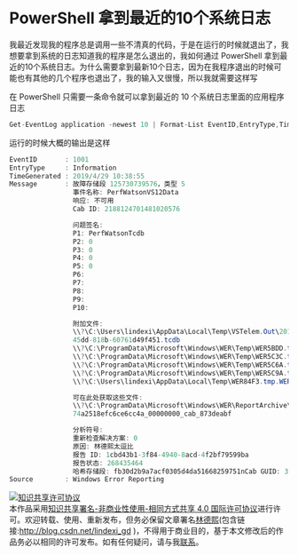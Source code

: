 # PowerShell 拿到最近的10个系统日志

我最近发现我的程序总是调用一些不清真的代码，于是在运行的时候就退出了，我想要拿到系统的日志知道我的程序是怎么退出的，我如何通过 PowerShell 拿到最近的10个系统日志。为什么需要拿到最新10个日志，因为在我程序退出的时候可能也有其他的几个程序也退出了，我的输入又很慢，所以我就需要这样写

<!--more-->
<!-- CreateTime:2019/8/31 16:55:58 -->


在 PowerShell 只需要一条命令就可以拿到最近的 10 个系统日志里面的应用程序日志

```csharp
Get-EventLog application -newest 10 | Format-List EventID,EntryType,TimeGenerated,Message,Source
```

运行的时候大概的输出是这样

```csharp
EventID       : 1001
EntryType     : Information
TimeGenerated : 2019/4/29 10:38:55
Message       : 故障存储段 125730739576，类型 5
                事件名称: PerfWatsonVS12Data
                响应: 不可用
                Cab ID: 2188124701481020576

                问题签名:
                P1: PerfWatsonTcdb
                P2: 0
                P3: 0
                P4: 0
                P5: 0
                P6:
                P7:
                P8:
                P9:
                P10:

                附加文件:
                \\?\C:\Users\lindexi\AppData\Local\Temp\VSTelem.Out\201904290238_D16.0_16.0.28729.10_38916_d38075ae-3d5a-
                45dd-818b-60761d49f451.tcdb
                \\?\C:\ProgramData\Microsoft\Windows\WER\Temp\WER5BDD.tmp.WERInternalMetadata.xml
                \\?\C:\ProgramData\Microsoft\Windows\WER\Temp\WER5C3C.tmp.xml
                \\?\C:\ProgramData\Microsoft\Windows\WER\Temp\WER5C6A.tmp.csv
                \\?\C:\ProgramData\Microsoft\Windows\WER\Temp\WER5C9A.tmp.txt
                \\?\C:\Users\lindexi\AppData\Local\Temp\WER84F3.tmp.WERDataCollectionStatus.txt

                可在此处获取这些文件:
                \\?\C:\ProgramData\Microsoft\Windows\WER\ReportArchive\NonCritical_PerfWatsonTcdb_688f135dd185f2a8133a4
                74a2518efc6ce6cc4a_00000000_cab_873deabf

                分析符号:
                重新检查解决方案: 0
                原因: 林德熙太逗比
                报告 ID: 1cbd43b1-3f84-4940-8acd-4f2bf79599ba
                报告状态: 268435464
                哈希存储段: fb30d2b9a7acf0305d4da51668259751nCab GUID: 3760cd78-5646-4c0e-ae5d-c7d2a408aca0
Source        : Windows Error Reporting
```

<a rel="license" href="http://creativecommons.org/licenses/by-nc-sa/4.0/"><img alt="知识共享许可协议" style="border-width:0" src="https://licensebuttons.net/l/by-nc-sa/4.0/88x31.png" /></a><br />本作品采用<a rel="license" href="http://creativecommons.org/licenses/by-nc-sa/4.0/">知识共享署名-非商业性使用-相同方式共享 4.0 国际许可协议</a>进行许可。欢迎转载、使用、重新发布，但务必保留文章署名[林德熙](http://blog.csdn.net/lindexi_gd)(包含链接:http://blog.csdn.net/lindexi_gd )，不得用于商业目的，基于本文修改后的作品务必以相同的许可发布。如有任何疑问，请与我[联系](mailto:lindexi_gd@163.com)。
